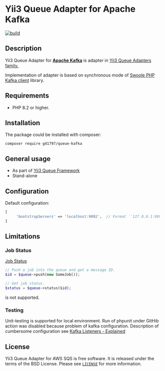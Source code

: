 # Yii3 Queue Adapter for Apache Kafka 


[![build](https://github.com/g41797/queue-kafka/actions/workflows/tests.yml/badge.svg)](https://github.com/g41797/queue-kafka/actions/workflows/tests.yml)

## Description

Yii3 Queue Adapter for [**Apache Kafka**](https://kafka.apache.org/) is adapter in [Yii3 Queue Adapters family.](https://github.com/yiisoft/queue/blob/master/docs/guide/en/adapter-list.md)
    
Implementation of adapter is based on synchronous mode of [Swoole PHP Kafka client](https://github.com/swoole/phpkafka) library.

## Requirements

- PHP 8.2 or higher.

## Installation

The package could be installed with composer:

```shell
composer require g41797/queue-kafka
```

## General usage

- As part of [Yii3 Queue Framework](https://github.com/yiisoft/queue/blob/master/docs/guide/en/README.md)
- Stand-alone


## Configuration

Default configuration:
```php
[
     'bootstrapServers' => 'localhost:9092',  // Format `'127.0.0.1:9092,127.0.0.1:9093'` or `['127.0.0.1:9092','127.0.0.1:9093']`
]
```

## Limitations

### Job Status

  [Job Status](https://github.com/yiisoft/queue/blob/master/docs/guide/en/usage.md#job-status)
```php
// Push a job into the queue and get a message ID.
$id = $queue->push(new SomeJob());

// Get job status.
$status = $queue->status($id);
```
is not supported.

### Testing

Unit-testing is supported for local environment.
Run of phpunit under GitHib action was disabled
because problem of kafka configuration.
Description of cumbersome configuration see [Kafka Listeners - Explained](https://rmoff.net/2018/08/02/kafka-listeners-explained/)


## License

Yii3 Queue Adapter for AWS SQS is free software. It is released under the terms of the BSD License.
Please see [`LICENSE`](./LICENSE.md) for more information.
